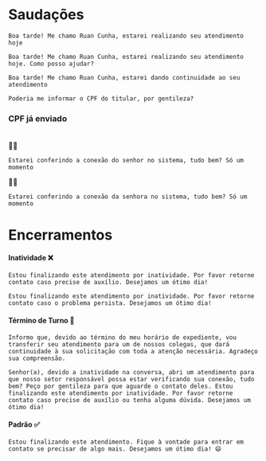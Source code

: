 # Saudações

```text
Boa tarde! Me chamo Ruan Cunha, estarei realizando seu atendimento hoje
```
```text
Boa tarde! Me chamo Ruan Cunha, estarei realizando seu atendimento hoje. Como posso ajudar?
```
```text
Boa tarde! Me chamo Ruan Cunha, estarei dando continuidade ao seu atendimento
```
```text
Poderia me informar o CPF do titular, por gentileza?
```

### CPF já enviado <br><br>
🙍‍♂️
```text
Estarei conferindo a conexão do senhor no sistema, tudo bem? Só um momento
```
🙍‍♀
```text
Estarei conferindo a conexão da senhora no sistema, tudo bem? Só um momento
```
# Encerramentos
#### Inatividade ❌
```text
Estou finalizando este atendimento por inatividade. Por favor retorne contato caso precise de auxílio. Desejamos um ótimo dia!
```
```text
Estou finalizando este atendimento por inatividade. Por favor retorne contato caso o problema persista. Desejamos um ótimo dia!
```
#### Término de Turno 🔄️
```text
Informo que, devido ao término do meu horário de expediente, vou transferir seu atendimento para um de nossos colegas, que dará continuidade à sua solicitação com toda a atenção necessária. Agradeço sua compreensão.
```
```text
Senhor(a), devido a inatividade na conversa, abri um atendimento para que nosso setor responsável possa estar verificando sua conexão, tudo bem? Peço por gentileza para que aguarde o contato deles. Estou finalizando este atendimento por inatividade. Por favor retorne contato caso precise de auxílio ou tenha alguma dúvida. Desejamos um ótimo dia!
```
#### Padrão ✅
```text
Estou finalizando este atendimento. Fique à vontade para entrar em contato se precisar de algo mais. Desejamos um ótimo dia! 😄
```
